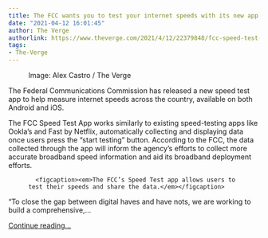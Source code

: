 ```yaml
---
title: The FCC wants you to test your internet speeds with its new app
date: "2021-04-12 16:01:45"
author: The Verge
authorlink: https://www.theverge.com/2021/4/12/22379848/fcc-speed-test-app-google-apple-download-broadband-maps-coverage
tags:
- The-Verge
---
```

<figure>
      <img alt="" src="https://cdn.vox-cdn.com/thumbor/JHlmb6KFsqm6T4hQ_5iCMlOCwA8=/0x0:3000x2000/1310x873/cdn.vox-cdn.com/uploads/chorus_image/image/69113495/acastro_170711_1777_0005.0.jpg" />
        <figcaption>Image: Alex Castro / The Verge</figcaption>
    </figure>

  <p id="gigBoh">The Federal Communications Commission has released a new speed test app to help measure internet speeds across the country, available on both Android and iOS.</p>
<p id="0wSdls">The FCC Speed Test App works similarly to existing speed-testing apps like Ookla’s and Fast by Netflix, automatically collecting and displaying data once users press the “start testing” button. According to the FCC, the data collected through the app will inform the agency’s efforts to collect more accurate broadband speed information and aid its broadband deployment efforts.</p>
<div class="c-float-right">  <figure class="e-image">
        
      <figcaption><em>The FCC’s Speed Test app allows users to test their speeds and share the data.</em></figcaption>
  </figure>
</div>
<p id="FTFedW">“To close the gap between digital haves and have nots, we are working to build a comprehensive,...</p>
  <p>
    <a href="https://www.theverge.com/2021/4/12/22379848/fcc-speed-test-app-google-apple-download-broadband-maps-coverage">Continue reading&hellip;</a>
  </p>